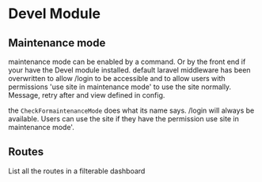 # Devel Module

## Maintenance mode
maintenance mode can be enabled by a command. Or by the front end if your have the Devel module installed.
default laravel middleware has been overwritten to allow /login to be accessible and to allow users with permissions 'use site in maintenance mode' to use the site normally.
Message, retry after and view defined in config.

the `CheckFormaintenanceMode` does what its name says. /login will always be available. Users can use the site if they have the permission use site in maintenance mode'.

## Routes
List all the routes in a filterable dashboard